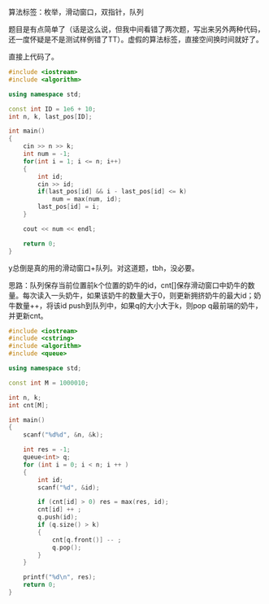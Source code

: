 算法标签：枚举，滑动窗口，双指针，队列

题目是有点简单了（话是这么说，但我中间看错了两次题，写出来另外两种代码，还一度怀疑是不是测试样例错了TT）。虚假的算法标签，直接空间换时间就好了。

直接上代码了。
```cpp
#include <iostream>
#include <algorithm>

using namespace std;

const int ID = 1e6 + 10;
int n, k, last_pos[ID];

int main()
{
    cin >> n >> k;
    int num = -1;
    for(int i = 1; i <= n; i++)
    {
        int id;
        cin >> id;
        if(last_pos[id] && i - last_pos[id] <= k)
            num = max(num, id);
        last_pos[id] = i;
    }

    cout << num << endl;

    return 0;
}
```

y总倒是真的用的滑动窗口+队列。对这道题，tbh，没必要。

思路：队列保存当前位置前k个位置的奶牛的id，cnt[]保存滑动窗口中奶牛的数量。每次读入一头奶牛，如果该奶牛的数量大于0，则更新拥挤奶牛的最大id；奶牛数量++，将该id push到队列中，如果q的大小大于k，则pop q最前端的奶牛，并更新cnt。

```cpp
#include <iostream>
#include <cstring>
#include <algorithm>
#include <queue>

using namespace std;

const int M = 1000010;

int n, k;
int cnt[M];

int main()
{
    scanf("%d%d", &n, &k);

    int res = -1;
    queue<int> q;
    for (int i = 0; i < n; i ++ )
    {
        int id;
        scanf("%d", &id);

        if (cnt[id] > 0) res = max(res, id);
        cnt[id] ++ ;
        q.push(id);
        if (q.size() > k)
        {
            cnt[q.front()] -- ;
            q.pop();
        }
    }

    printf("%d\n", res);
    return 0;
}
```
